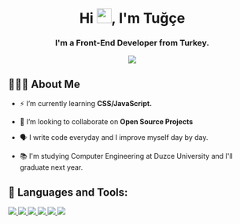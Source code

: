<h1 align="center">Hi <img src="https://raw.githubusercontent.com/MartinHeinz/MartinHeinz/master/wave.gif" width="30px">, I'm Tuğçe</h1>
<h3 align="center">I'm a Front-End Developer from Turkey.</h3>

<p align="center">
<img src="https://media.tenor.com/YdTpw-54DXcAAAAC/pusheen-laptop.gif"/>
</p>

## 🙋🏻‍♀️ About Me

- ⚡️ I’m currently learning **CSS/JavaScript.**

- 👯 I’m looking to collaborate on **Open Source Projects**

- 🗣 I write code everyday and I improve myself day by day.

- 📚 I'm studying Computer Engineering at Duzce University and I'll graduate next year.


## 🚀 Languages and Tools:

<p align="left"> 
    <a href="https://www.cplusplus.com" target="_blank"> <img src="https://img.icons8.com/color/48/000000/c-plus-plus-logo.png"/> </a>
    <a href="https://docs.microsoft.com/tr-tr/dotnet/csharp/" target="_blank"> <img src="https://img.icons8.com/color/48/000000/c-sharp-logo-2.png"/> </a>
    <a href="https://www.w3schools.com/css/" target="_blank"> <img src="https://img.icons8.com/color/48/000000/css3.png"/> </a>
    <a href="https://www.w3.org/html/" target="_blank"> <img src="https://img.icons8.com/color/48/000000/html-5.png"/> </a> 
    <a href="https://www.javascript.com/" target="_blank"> <img src="https://img.icons8.com/color/48/null/javascript--v1.png"/> </a> 
    <a href="https://www.microsoft.com/tr-tr/sql-server/sql-server-2019" target="_blank"> <img src="https://img.icons8.com/color/48/null/microsoft-sql-server.png"/> </a> 
</p>



<br/>
